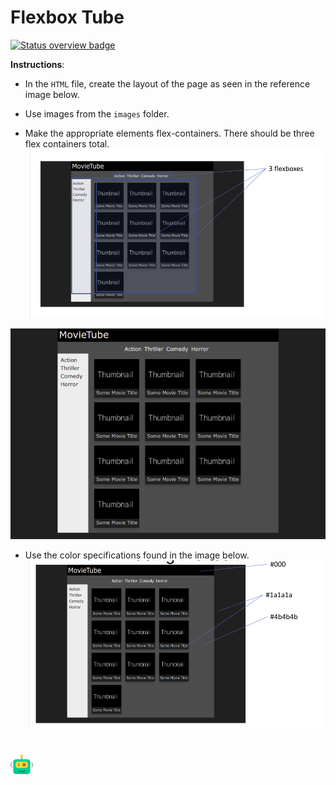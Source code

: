 # Flexbox Tube
[![Status overview badge](../../blob/badges/.github/badges/main/badge.svg)](#-results)


**Instructions**: 
* In the `HTML` file, create the layout of the page as seen in the reference image below.
* Use images from the `images` folder.

* Make the appropriate elements flex-containers. There should be three flex containers total.
![reference-flex-containers](/images/reference-flex.png)


![reference-image](/images/reference-image.png)

* Use the color specifications found in the image below.
![reference-color](/images/reference-colors.png)

[//]: # (autograding info start)
# <img src="https://github.com/DCI-EdTech/autograding-setup/raw/main/assets/bot-large.svg" alt="" data-canonical-src="https://github.com/DCI-EdTech/autograding-setup/raw/main/assets/bot-large.svg" height="31" /> 